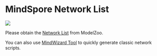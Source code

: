 # MindSpore Network List

<a href="https://gitee.com/mindspore/docs/blob/r1.8/docs/mindspore/source_en/note/network_list_ms.md" target="_blank"><img src="https://mindspore-website.obs.cn-north-4.myhuaweicloud.com/website-images/r1.8/resource/_static/logo_source_en.png"></a>

Please obtain the [Network List](https://gitee.com/mindspore/models/blob/master/README.md#table-of-contents) from ModelZoo.

You can also use [MindWizard Tool](https://gitee.com/mindspore/mindinsight/tree/r1.8/mindinsight/wizard/) to quickly generate classic network scripts.
